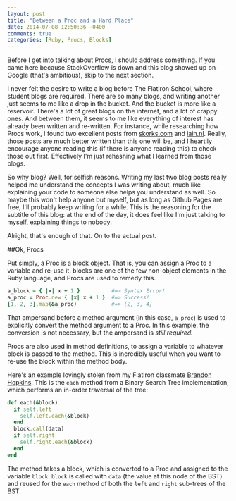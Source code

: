 ```yaml
---
layout: post
title: "Between a Proc and a Hard Place"
date: 2014-07-08 12:50:36 -0400
comments: true
categories: [Ruby, Procs, Blocks]
---
```


Before I get into talking about Procs, I should address something.  If you came here because StackOverflow is down and this blog showed up on Google (that's ambitious), skip to the next section.

I never felt the desire to write a blog before The Flatiron School, where student blogs are required.  There are so many blogs, and writing another just seems to me like a drop in the bucket.  And the bucket is more like a reservoir.  There's a lot of great blogs on the internet, and a lot of crappy ones.  And between them, it seems to me like everything of interest has already been written and re-written.  For instance, while researching how Procs work, I found two excellent posts from [skorks.com](http://www.skorks.com/2013/04/ruby-ampersand-parameter-demystified/) and [iain.nl](http://www.iain.nl/going-crazy-with-to_proc).  Really, those posts are much better written than this one will be, and I heartily encourage anyone reading this (if there is anyone reading this) to check those out first.  Effectively I'm just rehashing what I learned from those blogs.

So why blog?  Well, for selfish reasons.  Writing my last two blog posts really helped me understand the concepts I was writing about, much like explaining your code to someone else helps you understand as well.  So maybe this won't help anyone but myself, but as long as Github Pages are free, I'll probably keep writing for a while.  This is the reasoning for the subtitle of this blog: at the end of the day, it does feel like I'm just talking to myself, explaining things to nobody.

Alright, that's enough of that.  On to the actual post.

##Ok, Procs

Put simply, a Proc is a block object.  That is, you can assign a Proc to a variable and re-use it.  blocks are one of the few non-object elements in the Ruby language, and Procs are used to remedy this.

```ruby
a_block = { |x| x + 1 }          #=> Syntax Error!
a_proc = Proc.new { |x| x + 1 }  #=> Success!
[1, 2, 3].map(&a_proc)           #=> [2, 3, 4]
```

That ampersand before a method argument (in this case, `a_proc`) is used to explicitly convert the method argument to a Proc.  In this example, the conversion is not necessary, but the ampersand is *still required.*

Procs are also used in method definitions, to assign a variable to whatever block is passed to the method.  This is incredibly useful when you want to re-use the block within the method body.

Here's an example lovingly stolen from my Flatiron classmate [Brandon Hopkins](http://bajh.github.io/).  This is the `each` method from a Binary Search Tree implementation, which performs an in-order traversal of the tree:

```ruby
def each(&block)
  if self.left
    self.left.each(&block)
  end
  block.call(data)
  if self.right
    self.right.each(&block)
  end
end
```

The method takes a block, which is converted to a Proc and assigned to the variable `block`.  `block` is called with `data` (the value at this node of the BST) and reused for the `each` method of both the `left` and `right` sub-trees of the BST.